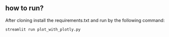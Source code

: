 ## how to run?
After cloning install the requirements.txt
and run by the following command:
```
streamlit run plot_with_plotly.py
```